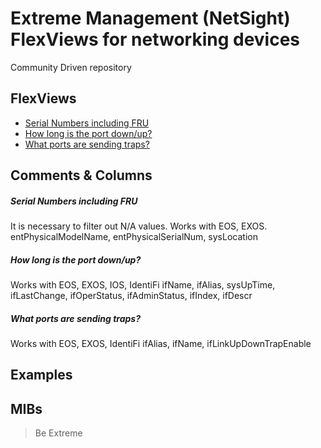 # Extreme Management (NetSight) FlexViews for networking devices

Community Driven repository


## FlexViews
* [Serial Numbers including FRU](tpl/Device_serial_number.tpl?raw=true)
* [How long is the port down/up?](tpl/Port_Status_Time_with_alias.tpl?raw=true)
* [What ports are sending traps?](tpl/Port-Trap-SNMP-config.tpl?raw=true)

## Comments & Columns
##### Serial Numbers including FRU
It is necessary to filter out N/A values. Works with EOS, EXOS.
entPhysicalModelName, entPhysicalSerialNum, sysLocation
##### How long is the port down/up?
Works with EOS, EXOS, IOS, IdentiFi
ifName, ifAlias, sysUpTime, ifLastChange, ifOperStatus, ifAdminStatus, ifIndex, ifDescr
##### What ports are sending traps?
Works with EOS, EXOS, IdentiFi
ifAlias, ifName, ifLinkUpDownTrapEnable

## Examples

## MIBs

>Be Extreme